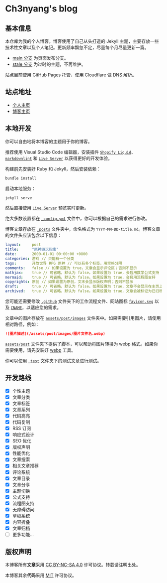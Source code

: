 # Ch3nyang's blog

## 基本信息

本仓库为我的个人博客。博客使用了自己从头打造的 Jekyll 主题，主要存放一些技术性文章以及个人笔记。更新频率飘忽不定，尽量每个月尽量更新一篇。

- [main 分支](https://github.com/WCY-dt/blog/tree/main) 为页面发布分支。
- [stale 分支](https://github.com/WCY-dt/blog/tree/stale) 为过时的主题，不再维护。

站点目前使用 GitHub Pages 托管，使用 Cloudflare 做 DNS 解析。

## 站点地址

- [个人主页](https://ch3nyang.top/)
- [博客主页](https://blog.ch3nyang.top/)

## 本地开发

你可以自由地将本博客的主题用于你的博客。

推荐使用 Visual Studio Code 编辑器，安装插件 [`Shopify Liquid`](https://marketplace.visualstudio.com/items?itemName=Shopify.theme-check-vscode)、[`markdownlint`](https://marketplace.visualstudio.com/items?itemName=DavidAnson.vscode-markdownlint) 和 [`Live Server`](https://marketplace.visualstudio.com/items?itemName=ritwickdey.LiveServer) 以获得更好的开发体验。

构建前先安装好 Ruby 和 Jekyll，然后安装依赖：

```bash
bundle install
```

启动本地服务：

```bash
jekyll serve
```

然后直接使用 [`Live Server`](https://marketplace.visualstudio.com/items?itemName=ritwickdey.LiveServer) 预览实时更新。

绝大多数设置都在 [`_config.yml`](./_config.yml) 文件中，你可以根据自己的需求进行修改。

博客文章存放在 [`_posts`](./_posts) 文件夹中，命名格式为 `YYYY-MM-DD-title.md`。博客文章的文件头应该包含以下信息：

```yaml
layout:     post
title:      "原神游玩指南"
date:       2000-01-01 00:00:00 +0800
categories: 游戏 // 只能有一个分类
tags:       开放世界 RPG 原神 // 可以有多个标签，用空格分隔
comments:   false // 如果设置为 true，文章会显示评论区；否则不显示
mathjax:    true // 可省略，默认为 false。如果设置为 true，会启用数学公式支持
mermaid:    true // 可省略，默认为 false。如果设置为 true，会启用流程图支持
copyrights: 原创 // 如果设置为原创，文末会显示版权声明；否则不显示
draft:      true // 可省略，默认为 false。如果设置为 true，文章不会显示在主页上
archived:   true // 可省略，默认为 false。如果设置为 true，文章会被标记为已归档
```

您可能还需要修改 [`.github`](./.github) 文件夹下的工作流程文件、网站图标 [`favicon.svg`](./favicon.svg) 以及 [`CNAME`](./CNAME)，以适应您的需求。

文章中的图片存放在 [`assets/post/images`](./assets/post/images) 文件夹中。如果需要引用图片，请使用相对路径，例如：

```markdown
![图片描述](/assets/post/images/图片文件名.webp)
```

[`assets/post`](./assets/post) 文件夹下提供了脚本，可以帮助将图片转换为 webp 格式。如果你需要使用，请先安装好 [webp](https://developers.google.com/speed/webp) 工具。

你可以使用 [`_test`](./_test) 文件夹下的测试文章进行测试。

## 开发路线

- [x] 个性主题
- [x] 文章分类
- [x] 文章标签
- [x] 文章系列
- [x] 代码高亮
- [x] 代码复制
- [x] RSS 订阅
- [x] 响应式设计
- [x] SEO 优化
- [x] 版权声明
- [x] 性能优化
- [x] 文章搜索
- [x] 相关文章推荐
- [x] 评论系统
- [x] 文章目录
- [x] 文章分享
- [x] 主题切换
- [x] 公式支持
- [x] 流程图支持
- [x] 无障碍访问
- [x] 草稿系统
- [x] 内容折叠
- [x] 文章归档
- [ ] 更多功能...

## 版权声明

本博客所有**文章**采用 [CC BY-NC-SA 4.0](https://creativecommons.org/licenses/by-nc-sa/4.0/) 许可协议。转载请注明出处。

本博客其余**代码**采用 [MIT](https://opensource.org/licenses/MIT) 许可协议。
